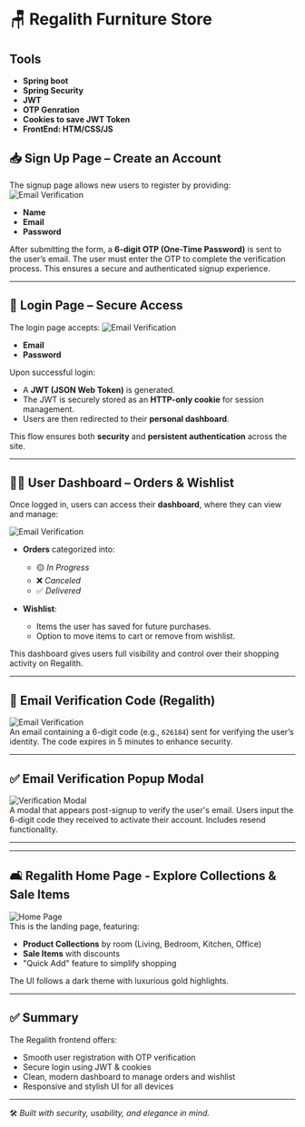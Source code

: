 # 🪑 Regalith Furniture Store
## Tools
 - **Spring boot**
 - **Spring Security**
 - **JWT**
 - **OTP Genration**
 - **Cookies to save JWT Token**
 - **FrontEnd: HTM/CSS/JS**

## 📥 Sign Up Page – Create an Account
The signup page allows new users to register by providing:
![Email Verification](Images/Screenshot%202025-04-07%20113916.png)

- **Name**
- **Email**
- **Password**

After submitting the form, a **6-digit OTP (One-Time Password)** is sent to the user’s email. The user must enter the OTP to complete the verification process. This ensures a secure and authenticated signup experience.

---

## 🔐 Login Page – Secure Access
The login page accepts:
![Email Verification](Images/Screenshot%202025-04-07%20113901.png)
- **Email**
- **Password**

Upon successful login:
- A **JWT (JSON Web Token)** is generated.
- The JWT is securely stored as an **HTTP-only cookie** for session management.
- Users are then redirected to their **personal dashboard**.

This flow ensures both **security** and **persistent authentication** across the site.

---

## 🧑‍💼 User Dashboard – Orders & Wishlist

Once logged in, users can access their **dashboard**, where they can view and manage:

![Email Verification](Images/Screenshot%202025-04-07%20113836.png)

- **Orders** categorized into:
  - 🟡 *In Progress*
  - ❌ *Canceled*
  - ✅ *Delivered*
  
- **Wishlist**:
  - Items the user has saved for future purchases.
  - Option to move items to cart or remove from wishlist.

This dashboard gives users full visibility and control over their shopping activity on Regalith.

---

## 🔐 Email Verification Code (Regalith)
![Email Verification](Images/Screenshot%202025-04-07%20114025.png)  
An email containing a 6-digit code (e.g., `626184`) sent for verifying the user’s identity. The code expires in 5 minutes to enhance security.

---

## ✅ Email Verification Popup Modal
![Verification Modal](Images/Screenshot%202025-04-07%20114012.png)  
A modal that appears post-signup to verify the user's email. Users input the 6-digit code they received to activate their account. Includes resend functionality.

---

---

## 🛋️ Regalith Home Page - Explore Collections & Sale Items
![Home Page](Images/Screenshot%202025-04-07%20113818.png)  
This is the landing page, featuring:
- **Product Collections** by room (Living, Bedroom, Kitchen, Office)
- **Sale Items** with discounts
- "Quick Add" feature to simplify shopping

The UI follows a dark theme with luxurious gold highlights.

---

## ✅ Summary

The Regalith frontend offers:
- Smooth user registration with OTP verification
- Secure login using JWT & cookies
- Clean, modern dashboard to manage orders and wishlist
- Responsive and stylish UI for all devices

---

🛠️ *Built with security, usability, and elegance in mind.*
